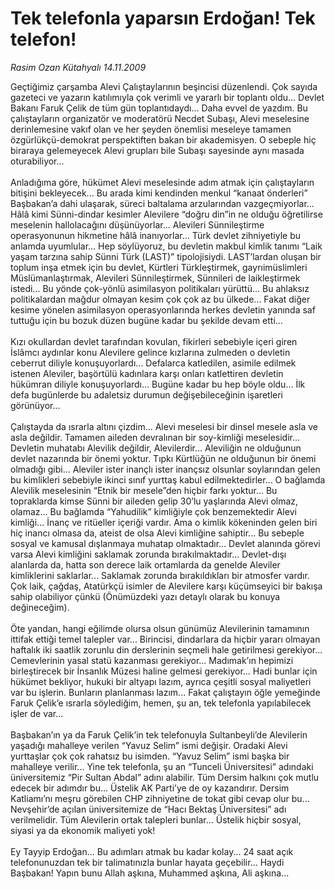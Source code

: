 # Tek telefonla yaparsın Erdoğan! Tek telefon!

*Rasim Ozan Kütahyalı 14.11.2009*

<div class="taraf_structure_2col_1zq">
<div class="margen_n">



 <p>Geçtiğimiz çarşamba Alevi Çalıştaylarının beşincisi düzenlendi. Çok sayıda gazeteci ve yazarın katılımıyla çok verimli ve yararlı bir toplantı oldu... Devlet Bakanı Faruk Çelik de tüm gün toplantıdaydı... Daha evvel de yazdım. Bu çalıştayların organizatör ve moderatörü Necdet Subaşı, Alevi meselesine derinlemesine vakıf olan ve her şeyden önemlisi meseleye tamamen özgürlükçü-demokrat perspektiften bakan bir akademisyen. O sebeple hiç biraraya gelemeyecek Alevi grupları bile Subaşı sayesinde aynı masada oturabiliyor... <br/><br/>Anladığıma göre, hükümet Alevi meselesinde adım atmak için çalıştayların bitişini bekleyecek... Bu arada kimi kendinden menkul “kanaat önderleri” Başbakan’a dahi ulaşarak, süreci baltalama arzularından vazgeçmiyorlar... Hâlâ kimi Sünni-dindar kesimler Alevilere “doğru din”in ne olduğu öğretilirse meselenin hallolacağını düşünüyorlar... Alevileri Sünnileştirme operasyonunun hikmetine hâlâ inanıyorlar... Türk devlet zihniyetiyle bu anlamda uyumlular... Hep söylüyoruz, bu devletin makbul kimlik tanımı “Laik yaşam tarzına sahip Sünni Türk (LAST)” tipolojisiydi. LAST’lardan oluşan bir toplum inşa etmek için bu devlet, Kürtleri Türkleştirmek, gayrıimüslimleri Müslümanlaştırmak, Alevileri Sünnileştirmek, Sünnileri de laikleştirmek istedi... Bu yönde çok-yönlü asimilasyon politikaları yürüttü... Bu ahlaksız politikalardan mağdur olmayan kesim çok çok az bu ülkede... Fakat diğer kesime yönelen asimilasyon operasyonlarında herkes devletin yanında saf tuttuğu için bu bozuk düzen bugüne kadar bu şekilde devam etti... <br/><br/>Kızı okullardan devlet tarafından kovulan, fikirleri sebebiyle içeri giren İslâmcı aydınlar konu Alevilere gelince kızlarına zulmeden o devletin ceberrut diliyle konuşuyorlardı... Defalarca katledilen, asimile edilmek istenen Aleviler, başörtülü kadınlara karşı onları katlettiren devletin hükümran diliyle konuşuyorlardı... Bugüne kadar bu hep böyle oldu... İlk defa bugünlerde bu adaletsiz durumun değişebileceğinin işaretleri görünüyor... <br/><br/>Çalıştayda da ısrarla altını çizdim... Alevi meselesi bir dinsel mesele asla ve asla değildir. Tamamen aileden devralınan bir soy-kimliği meselesidir... Devletin muhatabı Alevilik değildir, Alevilerdir... Aleviliğin ne olduğunun devlet nazarında bir önemi yoktur. Tıpkı Kürtlüğün ne olduğunun bir önemi olmadığı gibi... Aleviler ister inançlı ister inançsız olsunlar soylarından gelen bu kimlikleri sebebiyle ikinci sınıf yurttaş kabul edilmektedirler... O bağlamda Alevilik meselesinin “Etnik bir mesele”den hiçbir farkı yoktur... Bu topraklarda kimse Sünni bir aileden gelip 30’lu yaşlarında Alevi olmaz, olamaz... Bu bağlamda “Yahudilik” kimliğiyle çok benzemektedir Alevi kimliği... İnanç ve ritüeller içeriği vardır. Ama o kimlik kökeninden gelen biri hiç inancı olmasa da, ateist de olsa Alevi kimliğine sahiptir... Bu sebeple sosyal ve kamusal dışlanmaya muhatap olmaktadır... Devlet alanında görevi varsa Alevi kimliğini saklamak zorunda bırakılmaktadır... Devlet-dışı alanlarda da, hatta son derece laik ortamlarda da genelde Aleviler kimliklerini saklarlar... Saklamak zorunda bırakıldıkları bir atmosfer vardır. Çok laik, çağdaş, Atatürkçü isimler de Alevilere karşı küçümseyici bir bakışa sahip olabiliyor çünkü (Önümüzdeki yazı detaylı olarak bu konuya değineceğim). <br/><br/>Öte yandan, hangi eğilimde olursa olsun günümüz Alevilerinin tamamının ittifak ettiği temel talepler var... Birincisi, dindarlara da hiçbir yararı olmayan haftalık iki saatlik zorunlu din derslerinin seçmeli hale getirilmesi gerekiyor... Cemevlerinin yasal statü kazanması gerekiyor... Madımak’ın hepimizi birleştirecek bir İnsanlık Müzesi haline gelmesi gerekiyor... Hadi bunlar için hükümet bekliyor, hukuki bir altyapı lazım, ayrıca çeşitli sosyal maliyetleri var bu işlerin. Bunların planlanması lazım... Fakat çalıştayın öğle yemeğinde Faruk Çelik’e ısrarla söylediğim, hemen, şu an, tek telefonla yapılabilecek işler de var... <br/><br/>Başbakan’ın ya da Faruk Çelik’in tek telefonuyla Sultanbeyli’de Alevilerin yaşadığı mahalleye verilen “Yavuz Selim” ismi değişir. Oradaki Alevi yurttaşlar çok çok rahatsız bu isimden. “Yavuz Selim” ismi başka bir mahalleye verilir... Yine tek telefonla, şu an “Tunceli Üniversitesi” adındaki üniversitemiz “Pir Sultan Abdal” adını alabilir. Tüm Dersim halkını çok mutlu edecek bir adımdır bu... Üstelik AK Parti’ye de oy kazandırır. Dersim Katliamı’nı meşru görebilen CHP zihniyetine de tokat gibi cevap olur bu... Nevşehir’de açılan üniversitemize de “Hacı Bektaş Üniversitesi” adı verilmelidir. Tüm Alevilerin ortak talepleri bunlar... Üstelik hiçbir sosyal, siyasi ya da ekonomik maliyeti yok! <br/><br/>Ey Tayyip Erdoğan... Bu adımları atmak bu kadar kolay... 24 saat açık telefonunuzdan tek bir talimatınızla bunlar hayata geçebilir... Haydi Başbakan! Yapın bunu Allah aşkına, Muhammed aşkına, Ali aşkına...</p>
<br/>
<br/>
<br/>



<br/>


<div id="taraf_not">
</div>

</div>


</div>
